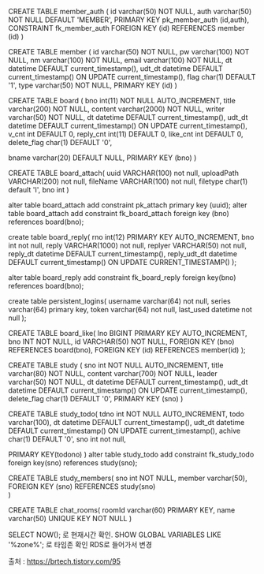 CREATE TABLE member_auth (
  id varchar(50) NOT NULL,
  auth varchar(50) NOT NULL DEFAULT 'MEMBER',
  PRIMARY KEY pk_member_auth (id,auth),
  CONSTRAINT fk_member_auth FOREIGN KEY (id) REFERENCES member (id)
) 

CREATE TABLE member (
  id varchar(50) NOT NULL,
  pw varchar(100) NOT NULL,
  nm varchar(100) NOT NULL,
  email varchar(100) NOT NULL,
  dt datetime DEFAULT current_timestamp(),
  udt_dt datetime DEFAULT current_timestamp() ON UPDATE current_timestamp(),
  flag char(1) DEFAULT '1',
  type varchar(50) NOT NULL,
  PRIMARY KEY (id)
)


CREATE TABLE board (
  bno int(11) NOT NULL AUTO_INCREMENT,
  title varchar(200) NOT NULL,
  content varchar(2000) NOT NULL,
  writer varchar(50) NOT NULL,
  dt datetime DEFAULT current_timestamp(),
  udt_dt datetime DEFAULT current_timestamp() ON UPDATE current_timestamp(),
  v_cnt int DEFAULT 0,
  reply_cnt int(11) DEFAULT 0,
  like_cnt int DEFAULT 0,
  delete_flag char(1) DEFAULT '0',
  
  bname varchar(20) DEFAULT NULL,
  PRIMARY KEY (bno)
)



CREATE TABLE board_attach(
  uuid VARCHAR(100) not null,
  uploadPath VARCHAR(200) not null,
  fileName VARCHAR(100) not null,
  filetype char(1) default 'I',
  bno int
)

alter table board_attach add constraint pk_attach primary key (uuid);
alter table board_attach add constraint fk_board_attach foreign key (bno) references board(bno);




create table board_reply(
  rno int(12) PRIMARY KEY AUTO_INCREMENT,
  bno int not null,
  reply VARCHAR(1000) not null,
  replyer VARCHAR(50) not null,
  reply_dt datetime DEFAULT current_timestamp(),
  reply_udt_dt datetime DEFAULT current_timestamp() ON UPDATE CURRENT_TIMESTAMP()
);

alter table board_reply add constraint fk_board_reply
foreign key(bno) references board(bno);


create table persistent_logins(
  username varchar(64) not null,
  series varchar(64) primary key,
  token varchar(64) not null,
  last_used datetime not null
);

CREATE TABLE board_like(
lno BIGINT PRIMARY KEY AUTO_INCREMENT,
bno INT NOT NULL,
id VARCHAR(50) NOT NULL,
FOREIGN KEY (bno) REFERENCES board(bno),
FOREIGN KEY (id) REFERENCES member(id)
);


CREATE TABLE study (
  sno int NOT NULL AUTO_INCREMENT, 
  title varchar(80) NOT NULL,
  content varchar(700) NOT NULL,
  leader varchar(50) NOT NULL,
  dt datetime DEFAULT current_timestamp(),
  udt_dt datetime DEFAULT current_timestamp() ON UPDATE current_timestamp(),
  delete_flag char(1) DEFAULT '0',
  PRIMARY KEY (sno)
)

CREATE TABLE study_todo(
  tdno int NOT NULL AUTO_INCREMENT,
  todo varchar(100),
  dt datetime DEFAULT current_timestamp(),
  udt_dt datetime DEFAULT current_timestamp() ON UPDATE current_timestamp(),
  achive char(1) DEFAULT '0',
  sno int not null,

  PRIMARY KEY(todono)
)
alter table study_todo add constraint fk_study_todo foreign key(sno) references study(sno);

CREATE TABLE study_members(
  sno int NOT NULL,
  member varchar(50),
  FOREIGN KEY (sno) REFERENCES study(sno)  
)

CREATE TABLE chat_rooms(
  roomId varchar(60) PRIMARY KEY,
  name varchar(50) UNIQUE KEY NOT NULL
)

SELECT NOW(); 로 현재시간 확인.
SHOW GLOBAL VARIABLES LIKE '%zone%'; 로 타임존 확인
RDS로 들어가서 변경

출처 : https://brtech.tistory.com/95
